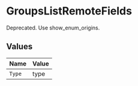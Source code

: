 # GroupsListRemoteFields

Deprecated. Use show_enum_origins.


## Values

| Name   | Value  |
| ------ | ------ |
| `Type` | type   |